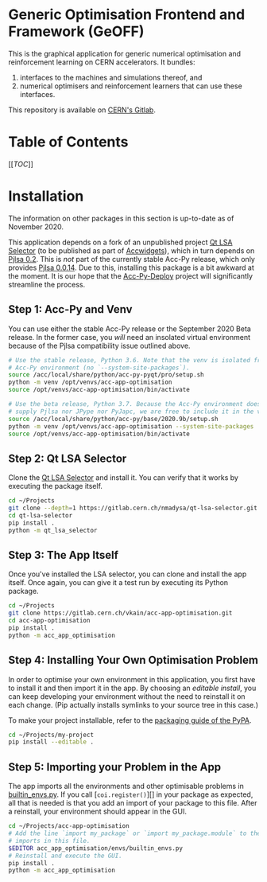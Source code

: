 Generic Optimisation Frontend and Framework (GeOFF)
===================================================

This is the graphical application for generic numerical optimisation and
reinforcement learning on CERN accelerators. It bundles:
1. interfaces to the machines and simulations thereof, and
2. numerical optimisers and reinforcement learners that can use these
   interfaces.

This repository is available on [CERN's Gitlab][Gitlab].

[Gitlab]: https://gitlab.cern.ch/vkain/acc-app-optimisation

Table of Contents
=================

[[_TOC_]]

Installation
============

The information on other packages in this section is up-to-date as of November
2020.

This application depends on a fork of an unpublished project [Qt LSA
Selector][] (to be published as part of [Accwidgets][]), which in turn depends
on [Pjlsa 0.2][Pjlsa]. This is _not_ part of the currently stable Acc-Py
release, which only provides [Pjlsa 0.0.14][Pjlsa]. Due to this, installing
this package is a bit awkward at the moment. It is our hope that the
[Acc-Py-Deploy][] project will significantly streamline the process.

[Qt LSA Selector]: https://gitlab.cern.ch/nmadysa/qt-lsa-selector/
[Pjlsa]: https://gitlab.cern.ch/scripting-tools/pjlsa
[accwidgets]: https://gitlab.cern.ch/acc-co/accsoft/gui/accsoft-gui-pyqt-widgets/
[Acc-Py-Deploy]: https://gitlab.cern.ch/acc-co/devops/python/acc-py-deploy

Step 1: Acc-Py and Venv
-----------------------

You can use either the stable Acc-Py release or the September 2020 Beta
release. In the former case, you _will_ need an insolated virtual environment
because of the Pjlsa compatibility issue outlined above.

```bash
# Use the stable release, Python 3.6. Note that the venv is isolated from the
# Acc-Py environment (no `--system-site-packages`).
source /acc/local/share/python/acc-py-pyqt/pro/setup.sh
python -m venv /opt/venvs/acc-app-optimisation
source /opt/venvs/acc-app-optimisation/bin/activate

# Use the beta release, Python 3.7. Because the Acc-Py environment does not
# supply Pjlsa nor JPype nor PyJapc, we are free to include it in the venv.
source /acc/local/share/python/acc-py/base/2020.9b/setup.sh
python -m venv /opt/venvs/acc-app-optimisation --system-site-packages
source /opt/venvs/acc-app-optimisation/bin/activate
```

Step 2: Qt LSA Selector
-----------------------

Clone the [Qt LSA Selector][] and install it. You can verify that it works by
executing the package itself.

```bash
cd ~/Projects
git clone --depth=1 https://gitlab.cern.ch/nmadysa/qt-lsa-selector.git
cd qt-lsa-selector
pip install .
python -m qt_lsa_selector
```

Step 3: The App Itself
----------------------

Once you've installed the LSA selector, you can clone and install the app
itself. Once again, you can give it a test run by executing its Python package.

```bash
cd ~/Projects
git clone https://gitlab.cern.ch/vkain/acc-app-optimisation.git
cd acc-app-optimisation
pip install .
python -m acc_app_optimisation
```

Step 4: Installing Your Own Optimisation Problem
------------------------------------------------

In order to optimise your own environment in this application, you first have
to install it and then import it in the app. By choosing an *editable install*,
you can keep developing your environment without the need to reinstall it on
each change. (Pip actually installs symlinks to your source tree in this case.)

To make your project installable, refer to the [packaging guide of the
PyPA][pack-guide].

```bash
cd ~/Projects/my-project
pip install --editable .
```

[pack-guide]: https://packaging.python.org/tutorials/packaging-projects/

Step 5: Importing your Problem in the App
-----------------------------------------

The app imports all the environments and other optimisable problems in
[builtin\_envs.py][]. If you call [`coi.register()`][] in your package as
expected, all that is needed is that you add an import of your package to this
file. After a reinstall, your environment should appear in the GUI.

```bash
cd ~/Projects/acc-app-optimisation
# Add the line `import my_package` or `import my_package.module` to the list of
# imports in this file.
$EDITOR acc_app_optimisation/envs/builtin_envs.py
# Reinstall and execute the GUI.
pip install .
python -m acc_app_optimisation
```

[builtin\_envs.py]: /acc_app_optimisation/envs/builtin_envs.py
